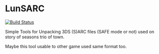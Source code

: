 # LunSARC

[![Build Status](https://travis-ci.org/andibadra/LunSARC.svg?branch=master)](https://travis-ci.org/andibadra/LunSARC)

Simple Tools for Unpacking 3DS (S)ARC files (SAFE mode or not) used on story of seasons trio of town. 

Maybe this tool usable to other game used same format too.


